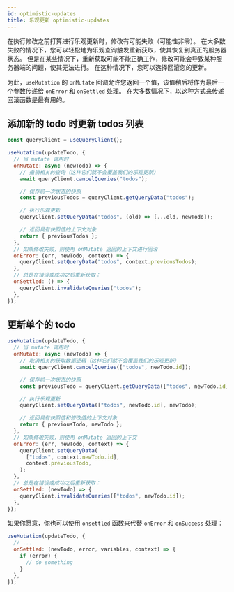```yaml
---
id: optimistic-updates
title: 乐观更新 optimistic-updates
---
```


在执行修改之前打算进行乐观更新时，修改有可能失败（可能性非零）。
在大多数失败的情况下，您可以轻松地为乐观查询触发重新获取，使其恢复到真正的服务器状态。
但是在某些情况下，重新获取可能不能正确工作，修改可能会导致某种服务器端的问题，使其无法进行。
在这种情况下，您可以选择回滚您的更新。

为此，`useMutation` 的 `onMutate` 回调允许您返回一个值，该值稍后将作为最后一个参数传递给 `onError` 和 `onSettled` 处理。
在大多数情况下，以这种方式来传递回滚函数是最有用的。

## 添加新的 todo 时更新 todos 列表

```js
const queryClient = useQueryClient();

useMutation(updateTodo, {
  // 当 mutate 调用时
  onMutate: async (newTodo) => {
    // 撤销相关的查询（这样它们就不会覆盖我们的乐观更新）
    await queryClient.cancelQueries("todos");

    // 保存前一次状态的快照
    const previousTodos = queryClient.getQueryData("todos");

    // 执行乐观更新
    queryClient.setQueryData("todos", (old) => [...old, newTodo]);

    // 返回具有快照值的上下文对象
    return { previousTodos };
  },
  // 如果修改失败，则使用 onMutate 返回的上下文进行回滚
  onError: (err, newTodo, context) => {
    queryClient.setQueryData("todos", context.previousTodos);
  },
  // 总是在错误或成功之后重新获取：
  onSettled: () => {
    queryClient.invalidateQueries("todos");
  },
});
```

## 更新单个的 todo

```js
useMutation(updateTodo, {
  // 当 mutate 调用时
  onMutate: async (newTodo) => {
    // 取消相关的获取数据逻辑（这样它们就不会覆盖我们的乐观更新）
    await queryClient.cancelQueries(["todos", newTodo.id]);

    // 保存前一次状态的快照
    const previousTodo = queryClient.getQueryData(["todos", newTodo.id]);

    // 执行乐观更新
    queryClient.setQueryData(["todos", newTodo.id], newTodo);

    // 返回具有快照值和修改值的上下文对象
    return { previousTodo, newTodo };
  },
  // 如果修改失败，则使用 onMutate 返回的上下文
  onError: (err, newTodo, context) => {
    queryClient.setQueryData(
      ["todos", context.newTodo.id],
      context.previousTodo,
    );
  },
  // 总是在错误或成功之后重新获取：
  onSettled: (newTodo) => {
    queryClient.invalidateQueries(["todos", newTodo.id]);
  },
});
```

如果你愿意，你也可以使用 `onsettled` 函数来代替 `onError` 和 `onSuccess` 处理：

```js
useMutation(updateTodo, {
  // ...
  onSettled: (newTodo, error, variables, context) => {
    if (error) {
      // do something
    }
  },
});
```
